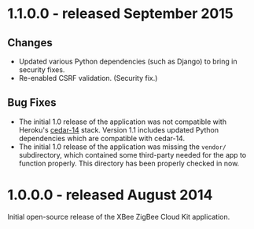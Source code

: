 <a name="xbeezigbee-1.1"></a>
# 1.1.0.0 - released September 2015

## Changes

- Updated various Python dependencies (such as Django) to bring in security
  fixes.
- Re-enabled CSRF validation. (Security fix.)

## Bug Fixes

- The initial 1.0 release of the application was not compatible with Heroku's
  [cedar-14][cedar-14] stack. Version 1.1 includes updated Python dependencies
  which are compatible with cedar-14.
- The initial 1.0 release of the application was missing the `vendor/`
  subdirectory, which contained some third-party needed for the app to function
  properly. This directory has been properly checked in now.


[cedar-14]: https://devcenter.heroku.com/articles/cedar-14-migration


<a name="xbeezigbee-1.0"></a>
# 1.0.0.0 - released August 2014

Initial open-source release of the XBee ZigBee Cloud Kit application.
